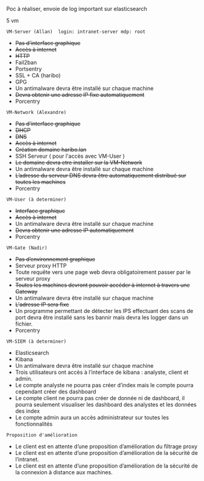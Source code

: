 Poc à réaliser, envoie de log important sur elasticsearch

5 vm
```
VM-Server (Allan)  login: intranet-server mdp: root
```
- <del>Pas d'interface graphique</del>
- <del>Accès à internet</del>
- <del>HTTP</del>
- Fail2ban
- Portsentry
- SSL + CA (haribo)
- GPG
- Un antimalware devra être installé sur chaque machine
- <del>Devra obtenir une adresse IP fixe automatiquement</del>
- Porcentry

```
VM-Network (Alexandre)
```
- <del>Pas d'interface graphique</del>
- <del>DHCP</del>
- <del>DNS</del>
- <del>Accès à internet</del>
- <del>Création domaine haribo.lan</del>
- SSH Serveur ( pour l'accès avec VM-User )
- <del>Le domaine devra etre installer sur la VM-Network</del>
- Un antimalware devra être installé sur chaque machine
- <del>L’adresse du serveur DNS devra être automatiquement distribué sur toutes les machines</del>
- Porcentry

```
VM-User (à determiner)
```
- <del>Interface graphique</del>
- <del>Accès à internet</del>
- Un antimalware devra être installé sur chaque machine
- <del>Devra obtenir une adresse IP automatiquement</del>
- Porcentry

```
VM-Gate (Nadir)
```
- <del>Pas d’environnement graphique</del>
- Serveur proxy HTTP
- Toute requête vers une page web devra obligatoirement passer par le serveur proxy
- <del>Toutes les machines devront pouvoir accéder à internet à travers une Gateway</del>
- Un antimalware devra être installé sur chaque machine
- <del>L'adresse IP sera fixe</del>
- Un programme permettant de détecter les IPS effectuant des scans de port devra être installé sans les bannir mais devra les logger dans un fichier.
- Porcentry

```
VM-SIEM (à determiner)
```
- Elasticsearch
- Kibana
- Un antimalware devra être installé sur chaque machine
- Trois utilisateurs ont accès à l’interface de kibana : analyste, client et admin.
- Le compte analyste ne pourra pas créer d’index mais le compte pourra cependant créer des dashboard
- Le compte client ne pourra pas créer de donnée ni de dashboard, il pourra seulement visualiser les dashboard des analystes et les données des index
- Le compte admin aura un accès administrateur sur toutes les fonctionnalités
```
Proposition d'amélioration
```
- Le client est en attente d’une proposition d’amélioration du filtrage proxy
- Le client est en attente d’une proposition d’amélioration de la sécurité de l’intranet.
- Le client est en attente d’une proposition d’amélioration de la sécurité de la connexion à distance aux machines.
